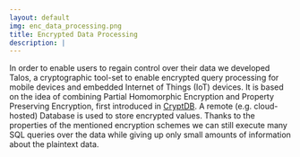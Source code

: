 ```yaml
---
layout: default
img: enc_data_processing.png
title: Encrypted Data Processing
description: |
---
```


In order to enable users to regain control over their data we developed Talos, a cryptographic tool-set to enable encrypted query processing for mobile devices and embedded Internet of Things (IoT) devices. It is based on the idea of combining Partial Homomorphic Encryption and Property Preserving Encryption, first introduced in [CryptDB](https://css.csail.mit.edu/cryptdb/). A remote (e.g. cloud-hosted) Database is used to store encrypted values. Thanks to the properties of the mentioned encryption schemes we can still execute many SQL queries over the data while giving up only small amounts of information about the plaintext data.


